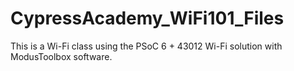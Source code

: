 # CypressAcademy_WiFi101_Files

This is a Wi-Fi class using the PSoC 6 + 43012 Wi-Fi solution with ModusToolbox software.
